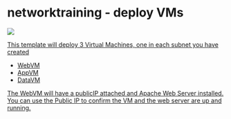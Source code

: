 # networktraining - deploy VMs

<a href="https://portal.azure.com/#create/Microsoft.Template/uri/https%3A%2F%2Fraw.githubusercontent.com%2Fdalejmarshall%2Fnetworktraining%2Fmaster%2Fazuredeploy.json" target="_blank">
    <img src="http://azuredeploy.net/deploybutton.png"/>

This template will deploy 3 Virtual Machines, one in each subnet you have created
- WebVM
- AppVM
- DataVM

The WebVM will have a publicIP attached and Apache Web Server installed. You can use the Public IP to confirm the VM and the web server are up and running.
